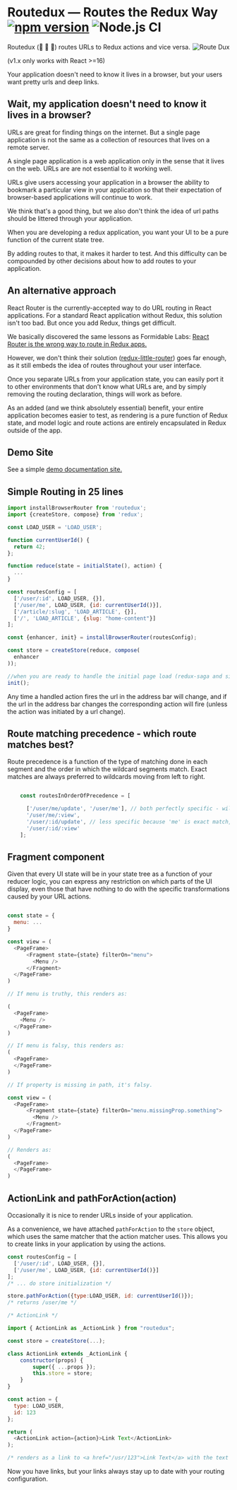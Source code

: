# Routedux — Routes the Redux Way [![npm version](https://badge.fury.io/js/routedux.svg)](https://badge.fury.io/js/routedux) ![Node.js CI](https://github.com/cjdev/routedux/workflows/Node.js%20CI/badge.svg)

<img alt="Route Dux" src="https://upload.wikimedia.org/wikipedia/commons/thumb/d/da/Ducks_crossing_the_road_sign.png/92px-Ducks_crossing_the_road_sign.png" align="right" />

Routedux (:duck: :duck: :duck:) routes URLs to Redux actions and vice versa.

(v1.x only works with React >=16)

Your application doesn't need to know it lives in a browser, but your
users want pretty urls and deep links.

## Wait, my application doesn't need to know it lives in a browser?

URLs are great for finding things on the internet.  But a single page
application is not the same as a collection of resources that lives on
a remote server.

A single page application is a web application only in the sense that
it lives on the web.  URLs are are not essential
to it working well.

URLs give users accessing your application in a browser the ability to
bookmark a particular view in your application so that their
expectation of browser-based applications will continue to work.

We think that's a good thing, but we also don't think the idea of url
paths should be littered through your application.

When you are developing a redux application, you want your UI to be a
pure function of the current state tree.

By adding routes to that, it makes it harder to test.  And this
difficulty can be compounded by other decisions about how to add
routes to your application.

## An alternative approach

React Router is the currently-accepted way to do URL routing in React
applications.  For a standard React application without Redux, this
solution isn't too bad.  But once you add Redux, things get difficult.

We basically discovered the same lessons as Formidable Labs:
[React Router is the wrong way to route in Redux apps.](http://formidable.com/blog/2016/07/11/let-the-url-do-the-talking-part-1-the-pain-of-react-router-in-redux/)

However, we don't think their solution
([redux-little-router](https://github.com/FormidableLabs/redux-little-router))
goes far enough, as it still embeds the idea of routes throughout your
user interface.

Once you separate URLs from your application state, you can easily
port it to other environments that don't know what URLs are, and by
simply removing the routing declaration, things will work as before.

As an added (and we think absolutely essential) benefit, your entire
application becomes easier to test, as rendering is a pure function of
Redux state, and model logic and route actions are entirely
encapsulated in Redux outside of the app.

## Demo Site

See a simple [demo documentation site.](https://github.com/cjdev/routedux-docs-demo)

## Simple Routing in 25 lines

```javascript
import installBrowserRouter from 'routedux';
import {createStore, compose} from 'redux';

const LOAD_USER = 'LOAD_USER';

function currentUserId() {
  return 42;
};

function reduce(state = initialState(), action) {
  ...
}

const routesConfig = [
  ['/user/:id', LOAD_USER, {}],
  ['/user/me', LOAD_USER, {id: currentUserId()}],
  ['/article/:slug', 'LOAD_ARTICLE', {}],
  ['/', 'LOAD_ARTICLE', {slug: "home-content"}]
];

const {enhancer, init} = installBrowserRouter(routesConfig);

const store = createStore(reduce, compose(
  enhancer
));

//when you are ready to handle the initial page load (redux-saga and similar libraries necessitate this being separte)
init();

```

Any time a handled action fires the url in the address bar will
change, and if the url in the address bar changes the corresponding
action will fire (unless the action was initiated by a url change).


## Route matching precedence - which route matches best?

Route precedence is a function of the type of matching done in each
segment and the order in which the wildcard segments match.  Exact
matches are always preferred to wildcards moving from left to right.

```javascript

    const routesInOrderOfPrecedence = [

      ['/user/me/update', '/user/me'], // both perfectly specific - will match above any wildcard route
      '/user/me/:view',
      '/user/:id/update', // less specific because 'me' is exact match, while :id is a wildcard
      '/user/:id/:view'
    ];

```

## Fragment component

Given that every UI state will be in your state tree as a function of
your reducer logic, you can express any restriction on which parts of
the UI display, even those that have nothing to do with the specific
transformations caused by your URL actions.

```javascript

const state = {
  menu: ...
}

const view = (
  <PageFrame>
      <Fragment state={state} filterOn="menu">
        <Menu />
      </Fragment>
  </PageFrame>
)

// If menu is truthy, this renders as:

(
  <PageFrame>
    <Menu />
  </PageFrame>
)

// If menu is falsy, this renders as:
(
  <PageFrame>
  </PageFrame>
)

// If property is missing in path, it's falsy.

const view = (
  <PageFrame>
      <Fragment state={state} filterOn="menu.missingProp.something">
        <Menu />
      </Fragment>
  </PageFrame>
)

// Renders as:
(
  <PageFrame>
  </PageFrame>
)

```

## ActionLink and pathForAction(action)

Occasionally it is nice to render URLs inside of your application.

As a convenience, we have attached `pathForAction` to the `store`
object, which uses the same matcher that the action matcher uses.
This allows you to create links in your application by using the
actions.

```javascript
const routesConfig = [
  ['/user/:id', LOAD_USER, {}],
  ['/user/me', LOAD_USER, {id: currentUserId()}]
];
/* ... do store initialization */

store.pathForAction({type:LOAD_USER, id: currentUserId()});
/* returns /user/me */

/* ActionLink */

import { ActionLink as _ActionLink } from "routedux";

const store = createStore(...);

class ActionLink extends _ActionLink {
    constructor(props) {
        super({ ...props });
        this.store = store;
    }
}

const action = {
  type: LOAD_USER,
  id: 123
};

return (
  <ActionLink action={action}>Link Text</ActionLink>
);

/* renders as a link to <a href="/usr/123">Link Text</a> with the text */
```

Now you have links, but your links always stay up to date with your
routing configuration.
